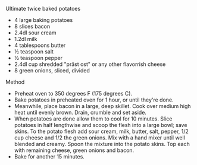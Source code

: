 Ultimate twice baked potatoes

- 4 large baking potatoes
- 8 slices bacon
- 2.4dl sour cream
- 1.2dl milk
- 4 tablespoons butter
- ½ teaspoon salt
- ½ teaspoon pepper
- 2.4dl cup shredded "präst ost" or any other flavorrish cheese
- 8 green onions, sliced, divided

Method
- Preheat oven to 350 degrees F (175 degrees C).
- Bake potatoes in preheated oven for 1 hour, or until they're done.
- Meanwhile, place bacon in a large, deep skillet. Cook over medium high heat until evenly brown. Drain, crumble and set aside.
- When potatoes are done allow them to cool for 10 minutes. Slice potatoes in half lengthwise and scoop the flesh into a large bowl; save skins. To the potato flesh add sour cream, milk, butter, salt, pepper, 1/2 cup cheese and 1/2 the green onions. Mix with a hand mixer until well blended and creamy. Spoon the mixture into the potato skins. Top each with remaining cheese, green onions and bacon.
- Bake for another 15 minutes.
